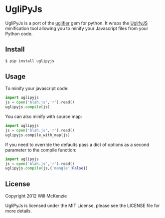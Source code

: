 UgliPyJs
========

UgliPyJs is a port of the [uglifier][] gem for python. It wraps the
[UglifyJS][] minification tool allowing you to minify your Javascript
files from your Python code.

Install
-------

```bash
$ pip install uglipyjs
```

Usage
-----

To minify your javascript code:

``` python
import uglipyjs
js = open('blah.js','r').read()
uglipyjs.compile(js)
```

You can also minify with source map:

``` python
import uglipyjs
js = open('blah.js','r').read()
uglipyjs.compile_with_map(js)
```

If you need to override the defaults pass a dict of options as a second
parameter to the compile function:

``` python
import uglipyjs
js = open('blah.js','r').read()
uglipyjs.compile(js,{'mangle':False})
```

License
-------

Copyright 2012 Will McKenzie

UgliPyJs is licensed under the MIT License, please see the LICENSE file
for more details.

  [uglifier]: https://github.com/lautis/uglifier
  [UglifyJS]: https://github.com/mishoo/uglifyjs
